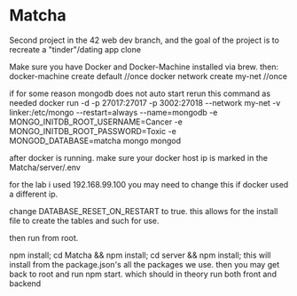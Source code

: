 # Matcha
Second project in the 42 web dev branch, and the goal of the project is to recreate a "tinder"/dating app clone

Make sure you have Docker and Docker-Machine installed via brew.
then:
docker-machine create default //once 
docker network create my-net  //once

if for some reason mongodb does not auto start rerun this command as needed 
docker run -d -p 27017:27017 -p 3002:27018 --network my-net -v linker:/etc/mongo --restart=always --name=mongodb -e MONGO_INITDB_ROOT_USERNAME=Cancer -e MONGO_INITDB_ROOT_PASSWORD=Toxic -e MONGOD_DATABASE=matcha mongo mongod


after docker is running. 
make sure your docker host ip is marked in the Matcha/server/.env

for the lab i used 192.168.99.100
you may need to change this if docker used a different ip.

change DATABASE_RESET_ON_RESTART to true.
this allows for the install file to create the tables and such for use.

then run from root.

npm install; cd Matcha && npm install; cd server && npm install;
this will install from the package.json's all the packages we use.
then you may get back to root and run npm start. which should in theory run both front and backend
